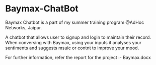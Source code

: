 # Baymax-ChatBot
Baymax Chatbot is a part of my summer training program @AdHoc Networks, Jaipur.

A chatbot that allows user to signup and login to maintain their record.
When conversing with Baymax, using your inputs it analyses your sentiments and suggests msuic or contnt to improve your mood.

For further information, refer the report for the project :- Baymax.docx
